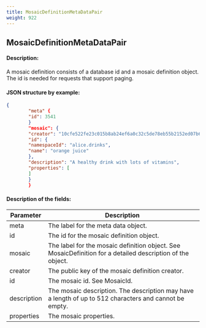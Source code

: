 ```yaml
---
title: MosaicDefinitionMetaDataPair
weight: 922
---
```


 
## MosaicDefinitionMetaDataPair 
#### Description: 
A mosaic definition consists of a database id and a mosaic definition object. The id is needed for requests that support paging.

 
#### JSON structure by example: 
```json
{
        "meta" {
        "id": 3541
        }
        "mosaic": {
        "creator": "10cfe522fe23c015b8ab24ef6a0c32c5de78eb55b2152ed07b6a092121187100",
        "id": {
        "namespaceId": "alice.drinks",
        "name": "orange juice"
        },
        "description": "A healthy drink with lots of vitamins",
        "properties": [
        ]
        }
        }
``` 
#### Description of the fields: 

| Parameter | Description |
|------|------|
| meta | The label for the meta data object. |
| id | The id for the mosaic definition object. |
| mosaic | The label for the mosaic definition object. See MosaicDefinition for a detailed description of the object.  |
| creator | The public key of the mosaic definition creator. |
| id | The mosaic id. See MosaicId. |
| description | The mosaic description. The description may have a length of up to 512 characters and cannot be empty. |
| properties | The mosaic properties. |

 
